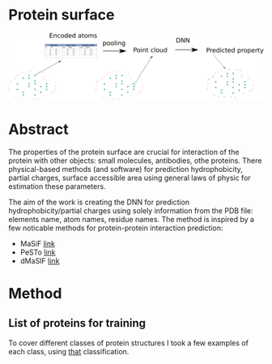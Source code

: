 # Protein surface
![overview](docs/pic0.png)
# Abstract 

The properties of the protein surface are crucial for interaction of the protein with other objects: small molecules, antibodies, othe proteins. 
There physical-based methods (and software) for prediction hydrophobicity, partial charges, surface accessible area using general laws of physic 
for estimation these parameters. 

The aim of the work is creating the DNN for prediction hydrophobicity/partial charges using solely information from the PDB file: elements name, atom names, residue names.
The method is inspired by a few noticable methods for protein-protein interaction prediction:
- MaSiF [link](https://github.com/LPDI-EPFL/masif) 
- PeSTo [link](https://github.com/LBM-EPFL/PeSTo) 
- dMaSIF [link](https://github.com/FreyrS/dMaSIF)


# Method 

## List of proteins for training
To cover different classes of protein structures I took a few
examples of each class, using [that](https://en.wikipedia.org/wiki/Protein_fold_class)
classification. 

